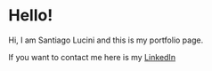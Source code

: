 # Hello!
Hi, I am Santiago Lucini and this is my portfolio page.

If you want to contact me here is my [LinkedIn](https://www.linkedin.com/in/santiago-lucini/?locale=en_US)

